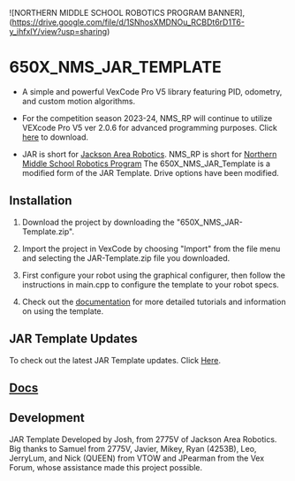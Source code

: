 ![NORTHERN MIDDLE SCHOOL ROBOTICS PROGRAM BANNER],(https://drive.google.com/file/d/1SNhosXMDNOu_RCBDt6rD1T6-y_ihfxIY/view?usp=sharing)
# 650X_NMS_JAR_TEMPLATE

* A simple and powerful VexCode Pro V5 library featuring PID, odometry, and custom motion algorithms.

* For the competition season 2023-24, NMS_RP will continue to utilize VEXcode Pro V5 ver 2.0.6 for advanced programming purposes. Click [here](https://www.vexrobotics.com/vexcode/install/v5) to download.

* JAR is short for [Jackson Area Robotics](https://github.com/JacksonAreaRobotics). NMS_RP is short for [Northern Middle School Robotics Program](https://sites.google.com/pulaski.kyschools.us/nms-robotics/front) The 650X_NMS_JAR_Template is a modified form of the JAR Template. Drive options have been modified.

## Installation
1. Download the project by downloading the "650X_NMS_JAR-Template.zip". 

2. Import the project in VexCode by choosing "Import" from the file menu and selecting the JAR-Template.zip file you downloaded.

3. First configure your robot using the graphical configurer, then follow the instructions in main.cpp to configure the template to your robot specs.

4. Check out the [documentation](https://jacksonarearobotics.github.io/JAR-Template/) for more detailed tutorials and information on using the template.

## JAR Template Updates
To check out the latest JAR Template updates. Click [Here](https://github.com/JacksonAreaRobotics/JAR-Template/releases/tag/v1.1.2).

## [Docs](https://jacksonarearobotics.github.io/JAR-Template/)

## Development
JAR Template Developed by Josh, from 2775V of Jackson Area Robotics. Big thanks to Samuel from 2775V, Javier, Mikey, Ryan (4253B), Leo, JerryLum, and Nick (QUEEN) from VTOW and JPearman from the Vex Forum, whose assistance made this project possible.

